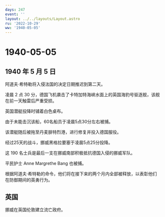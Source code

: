 ```yaml
---
days: 247
event: ''
layout: ../../layouts/Layout.astro
ru: '2022-10-29'
ww: '1940-05-05'
---
```


# 1940-05-05

## 1940 年 5 月 5 日

阿道夫·希特勒将入侵法国的决定日期推迟到第二天。

凌晨 2 点 30
分，德国飞机袭击了卡特加特海峡水面上的英国海豹号驱逐舰，该舰在前一天触雷后严重受损。

英国潜艇投降时铺着白色桌布。

由于未能击沉该船，60名船员于凌晨5点30分左右被捕。

该潜艇随后被拖至丹麦腓特烈港，进行修复并投入德国服役。

经过25天的战斗，挪威黑格拉要塞于凌晨5点25分投降。

这 190 名士兵是最后一支在挪威南部积极抵抗德国入侵的挪威军队。

平民护士 Anne Margrethe Bang 也被捕。

根据阿道夫·希特勒的命令，他们将在接下来的两个月内全部被释放，以表彰他们在防御期间的英勇行为。

## 英国

挪威在英国伦敦建立流亡政府。